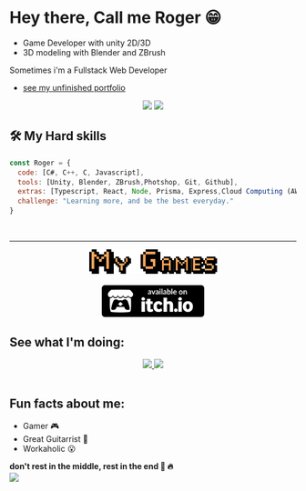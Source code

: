 
# Hey there, Call me Roger :grin:
- Game Developer with unity 2D/3D 
- 3D modeling with Blender and ZBrush

 Sometimes i'm a Fullstack Web Developer
- <a href="https://rogeralbuquerque.github.io/portfolio/"> see my unfinished portfolio </a>

<div align="center">
 <img height="160em" src="https://github-readme-stats-three-rho-95.vercel.app/api?username=RogerAlbuquerque&show_icons=true&theme=radical"/>
<!--  <img height="160em" src="https://github-readme-stats-three-rho-95.vercel.app/api/top-langs/?theme=radical&layout=compact&username=RogerAlbuquerque&langs_count=7"/> -->
 <img height="160em" src="https://github-readme-streak-stats.herokuapp.com/?user=RogerAlbuquerque&theme=radical&hide_border=false"/>
</div>


## 🛠 **My Hard skills**
```javascript
const Roger = {
  code: [C#, C++, C, Javascript],
  tools: [Unity, Blender, ZBrush,Photshop, Git, Github],
  extras: [Typescript, React, Node, Prisma, Express,Cloud Computing (AWS)],
  challenge: "Learning more, and be the best everyday."
}
```
<br>

<hr>
<div align='center'>
  <img src="MyGames.png" width="225"/>
</div>
<br>
<div align='center'>
  <a href="https://morinobr.itch.io/"><img src="badge-color.svg" width="180"/></a>
</div>


## See what I'm doing:
<div align="center"> 
<a href="https://instagram.com/estudahack" target="_blank">
 <img src="https://img.shields.io/badge/-Instagram-%23E4405F?style=for-the-badge&logo=instagram&logoColor=white" target="_blank">
</a>
<a href="https://www.linkedin.com/in/roger-albuquerque" target="_blank">
 <img src="https://img.shields.io/badge/-LinkedIn-%230077B5?style=for-the-badge&logo=linkedin&logoColor=white" target="_blank"></a> 
</div> 

<br>

## Fun facts about me:
   - Gamer :video_game:
   - Great Guitarrist :guitar:
   - Workaholic :open_mouth: 
   
 
**don't rest in the middle, rest in the end :triumph: :fire:** <br>
<img align="center" src="https://profile-counter.glitch.me/RogerAlbuquerque/count.svg"/>
